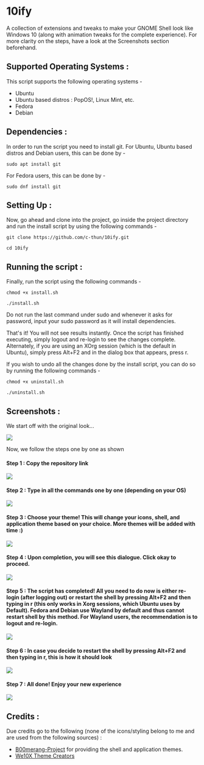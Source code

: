 # 10ify
A collection of extensions and tweaks to make your GNOME Shell look like Windows 10 (along with animation tweaks for the complete experience). For more clarity on the steps, have a look at the Screenshots section beforehand. 

## Supported Operating Systems : 

This script supports the following operating systems - 
* Ubuntu 
* Ubuntu based distros : PopOS!, Linux Mint, etc.
* Fedora
* Debian

## Dependencies :

In order to run the script you need to install git. For Ubuntu, Ubuntu based distros and Debian users, this can be done by -

``` sudo apt install git ```

For Fedora users, this can be done by - 

``` sudo dnf install git ```

## Setting Up : 

Now, go ahead and clone into the project, go inside the project directory and run the install script by using the following commands - 

``` git clone https://github.com/c-thun/10ify.git ``` 

``` cd 10ify ```

## Running the script : 
Finally, run the script using the following commands - 

``` chmod +x install.sh ```

``` ./install.sh ```

Do not run the last command under sudo and whenever it asks for password, input your sudo password as it will install dependencies. 

That's it! You will not see results instantly. Once the script has finished executing, simply logout and re-login to see the changes complete.
Alternately, if you are using an XOrg session (which is the default in Ubuntu), simply press Alt+F2 and in the dialog box that appears, press r. 

If you wish to undo all the changes done by the install script, you can do so by running the following commands - 

``` chmod +x uninstall.sh ```

``` ./uninstall.sh ```

## Screenshots :

We start off with the original look...

![](Screenshots/orig_1.png)

Now, we follow the steps one by one as shown

#### Step 1 : Copy the repository link 

![](Screenshots/step_1.png)

#### Step 2 : Type in all the commands one by one (depending on your OS)

![](Screenshots/step_3.png)

#### Step 3 : Choose your theme! This will change your icons, shell, and application theme based on your choice. More themes will be added with time :)

![](Screenshots/step_4a.png)

#### Step 4 : Upon completion, you will see this dialogue. Click okay to proceed.

![](Screenshots/step_4b.png)

#### Step 5 : The script has completed! All you need to do now is either re-login (after logging out) or restart the shell by  pressing Alt+F2 and then typing in r (this only works in Xorg sessions, which Ubuntu uses by Default). Fedora and Debian use Wayland by default and thus cannot restart shell by this method. For Wayland users, the recommendation is to logout and re-login. 

![](Screenshots/finne.png)

#### Step 6 : In case you decide to restart the shell by  pressing Alt+F2 and then typing in r, this is how it should look

![](Screenshots/step_6.png)

#### Step 7 : All done! Enjoy your new experience 

![](Screenshots/finne_2.png)


## Credits :

Due credits go to the following (none of the icons/styling belong to me and are used from the following sources) : 

* [B00merang-Project](https://github.com/B00merang-Project) for providing the shell and application themes. 
* [We10X Theme Creators](https://github.com/yeyushengfan258/We10X-icon-theme)

